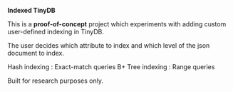 **Indexed TinyDB**

This is a **proof-of-concept** project which experiments with adding custom user-defined indexing in TinyDB.

The user decides which attribute to index and which level of the json document to index.

Hash indexing : Exact-match queries 
B+ Tree indexing : Range queries

Built for research purposes only.
